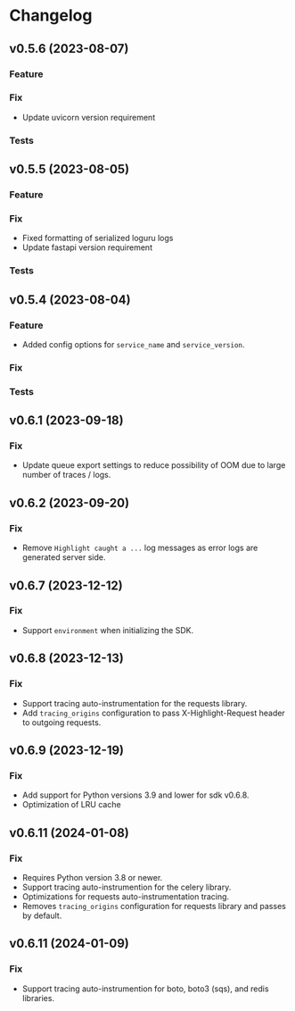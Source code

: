# Changelog

## v0.5.6 (2023-08-07)

### Feature

### Fix

- Update uvicorn version requirement

### Tests



## v0.5.5 (2023-08-05)

### Feature

### Fix

- Fixed formatting of serialized loguru logs
- Update fastapi version requirement

### Tests

## v0.5.4 (2023-08-04)

### Feature

- Added config options for `service_name` and `service_version`.

### Fix

### Tests

## v0.6.1 (2023-09-18)

### Fix

- Update queue export settings to reduce possibility of OOM due to large number of traces / logs.

## v0.6.2 (2023-09-20)

### Fix

- Remove `Highlight caught a ...` log messages as error logs are generated server side.

## v0.6.7 (2023-12-12)

### Fix

- Support `environment` when initializing the SDK.

## v0.6.8 (2023-12-13)

### Fix

- Support tracing auto-instrumentation for the requests library.
- Add `tracing_origins` configuration to pass X-Highlight-Request header to outgoing requests.

## v0.6.9 (2023-12-19)

### Fix

- Add support for Python versions 3.9 and lower for sdk v0.6.8.
- Optimization of LRU cache

## v0.6.11 (2024-01-08)

### Fix

- Requires Python version 3.8 or newer.
- Support tracing auto-instrumention for the celery library.
- Optimizations for requests auto-instrumentation tracing.
- Removes `tracing_origins` configuration for requests library and passes by default.

## v0.6.11 (2024-01-09)

### Fix

- Support tracing auto-instrumention for boto, boto3 (sqs), and redis libraries.